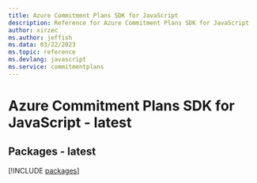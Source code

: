 ```yaml
---
title: Azure Commitment Plans SDK for JavaScript
description: Reference for Azure Commitment Plans SDK for JavaScript
author: xirzec
ms.author: jeffish
ms.data: 03/22/2023
ms.topic: reference
ms.devlang: javascript
ms.service: commitmentplans
---
```

# Azure Commitment Plans SDK for JavaScript - latest
## Packages - latest
[!INCLUDE [packages](commitment-plans-index.md)]